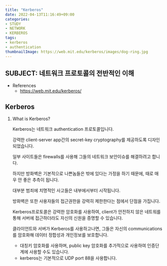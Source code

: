 ```yaml
---
title: "Kerberos"
date: 2022-04-13T11:16:49+09:00
categories:
- STUDY
- NETWORK
- KERBEROS
tags:
- kerberos
- authentication 
thumbnailImage: https://web.mit.edu/kerberos/images/dog-ring.jpg
---
```


SUBJECT: 네트워크 프로토콜의 전반적인 이해
------------------------------------------
  - References
    - https://web.mit.edu/kerberos/

Kerberos
--------

1. What is Kerberos?

   Kerberos는 네트워크 authentication 프로토콜입니다.

   강력한 client-server app간의 secret-key cryptography를 제공하도록 디자인 되었습니다.
   
   일부 사이트들은 firewalls를 사용해 그들의 네트워크 보안이슈를 해결하려고 합니다.

   하지만 방화벽은 기본적으로 나쁜놈들은 밖에 있다는 가정을 하기 때문에, 때로 매우 안 좋은 추측이 됩니다.

   대부분 범죄에 치명적인 사고들은 내부에서부터 시작됩니다.

   방화벽은 또한 사용자들의 접근권한을 강력히 제한한다는 점에서 단점을 가집니다.

   Kerberos프로토콜은 강력한 암호화를 사용하여, client가 안전하지 않은 네트워를 통해 서버에 접근하더라도 자신의 신원을 증명할 수 있습니다.

   클라이언트와 서버가 Kerberos를 사용하고나면, 그들은 자신의 communications를 암호화해 데이터 정합성과 개인정보를 보호합니다.

   - 대칭키 암호화를 사용하며, public key 암호화를 추가적으로 사용하여 인증단계에 사용할 수도 있습니다.
   - kerberos는 기본적으로 UDP port 88을 사용합니다.
